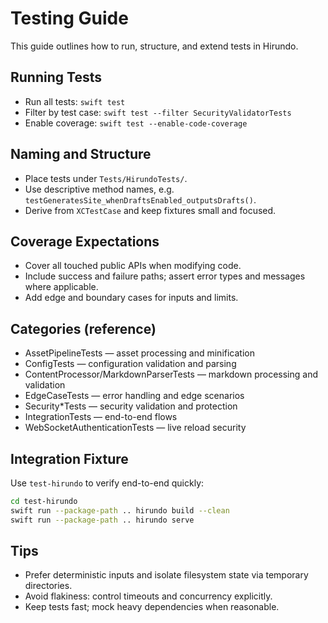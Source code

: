 # Testing Guide

This guide outlines how to run, structure, and extend tests in Hirundo.

## Running Tests

- Run all tests: `swift test`
- Filter by test case: `swift test --filter SecurityValidatorTests`
- Enable coverage: `swift test --enable-code-coverage`

## Naming and Structure

- Place tests under `Tests/HirundoTests/`.
- Use descriptive method names, e.g. `testGeneratesSite_whenDraftsEnabled_outputsDrafts()`.
- Derive from `XCTestCase` and keep fixtures small and focused.

## Coverage Expectations

- Cover all touched public APIs when modifying code.
- Include success and failure paths; assert error types and messages where applicable.
- Add edge and boundary cases for inputs and limits.

## Categories (reference)

- AssetPipelineTests — asset processing and minification
- ConfigTests — configuration validation and parsing
- ContentProcessor/MarkdownParserTests — markdown processing and validation
- EdgeCaseTests — error handling and edge scenarios
- Security*Tests — security validation and protection
- IntegrationTests — end-to-end flows
- WebSocketAuthenticationTests — live reload security

## Integration Fixture

Use `test-hirundo` to verify end-to-end quickly:

```bash
cd test-hirundo
swift run --package-path .. hirundo build --clean
swift run --package-path .. hirundo serve
```

## Tips

- Prefer deterministic inputs and isolate filesystem state via temporary directories.
- Avoid flakiness: control timeouts and concurrency explicitly.
- Keep tests fast; mock heavy dependencies when reasonable.

